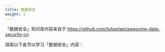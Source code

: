 ```yaml
---
title: 数据安全
weight: 1
---
```


「数据安全」知识库内容来自于 https://github.com/tuhaolam/awesome-data-security-cn

探索以下各节以学习「数据安全」内容：

<!--more-->



